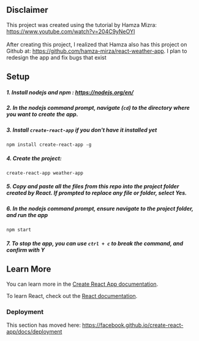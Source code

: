 ## Disclaimer
This project was created using the tutorial by Hamza Mizra:  https://www.youtube.com/watch?v=204C9yNeOYI  <br/><br/>
After creating this project, I realized that Hamza also has this project on Github at: https://github.com/hamza-mirza/react-weather-app. I plan to redesign the app and fix bugs that exist 


## Setup
##### 1. Install nodejs and npm : https://nodejs.org/en/
##### 2. In the nodejs command prompt, navigate (`cd`) to the directory where you want to create the app.
##### 3. Install `create-react-app` if you don't have it installed yet 
```shell
npm install create-react-app -g
```
##### 4. Create the project:
```shell
create-react-app weather-app
```
##### 5. Copy and paste all the files from this repo into the project folder created by React. If prompted to replace any file or folder, select Yes. 

##### 6. In the nodejs command prompt, ensure navigate to the project folder, and run the app
```shell
npm start
```
##### 7. To stop the app, you can use `ctrl + c` to break the command, and confirm with Y


## Learn More

You can learn more in the [Create React App documentation](https://facebook.github.io/create-react-app/docs/getting-started).

To learn React, check out the [React documentation](https://reactjs.org/).

### Deployment

This section has moved here: https://facebook.github.io/create-react-app/docs/deployment
